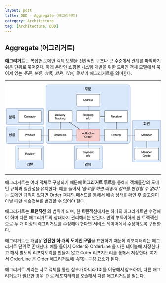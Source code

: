 ```yaml
---
layout: post
title: DDD - Aggregate (애그리거트)
category: Architecture
tag: [Architecture, DDD]
---
```


## Aggregate (어그리거트)

**애그리거트**는 복잡한 도메인 객체 모델을 전반적인 구조나 큰 수준에서 관계를 파악하기 쉬운 단위로 묶어준다. 아래 온라인 쇼핑몰 시스템 개발을 위한 도메인 객체 모델에서 묶여져 있는 *주문, 분류, 상품, 회원, 리뷰, 결제* 가 애그리거트를 의미한다.

***
<p align="center">
<!-- ![image](/assets/2022-05-23-tdd-aggregate/aggregate01.png) -->
<img src="https://github.com/hijigoo/hijigoo.github.io/blob/master/assets/2022-05-23-tdd-aggregate/aggregate01.png?raw=true" />
</p>

***

애그리거트는 여러 객체로 구성되기 때문에 **어그리거트 루트**를 통해서 객체들간의 도메인 규칙과 일관성을 유지한다. 예를 들어서 *'출고를 하면 배송지 정보를 변경할 수 없다.'* 는 도메인 규칙이 있다면 Order 객체의 메서드를 통해서 배송 상태를 확인 후 출고중이 아닐 때만 배송정보를 변경할 수 있어야 한다.

애그리거트는 **트랜잭션** 의 범위가 되며, 한 트랜잭션에서는 하나의 애그리거트만 수정해야 하며 다른 애그리거트의 상태까지 관리해서는 안된다. 만약 부득이하게 한 트랙잭션으로 두 개 이상의 애그리거트를 수정해야 한다면 서비스 레이어에서 수정하도록 구현한다. 

애그리거트는 개념상 **완전한 하 개의 도메인 모델**을 표현하기 때문에 리포지터리는 에그리거트 단위로 존재한다. 예를 들어서 Order 와 OrderLine 을 다른 테이블에 저장한다고 해서 별도의 리포지토리를 만들지 않고 Order 리포지토리를 통해서 저장한다. 여기서 OrderLine 은 Order 애그리거트에 속하는 구성 요소가 된다.

애그리거트 끼리는 서로 객체를 통한 참조가 아니라 **ID** 를 이용해서 참조하며, 다른 애그리거트가 필요한 경우 ID 로 레포지터리를 호출해서 다른 애그리거트를 얻는다.